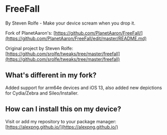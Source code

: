 # FreeFall
By Steven Rolfe - Make your device scream when you drop it.

Fork of PlanetAaron's:
[https://github.com/PlanetAaron/FreeFall/](https://github.com/PlanetAaron/FreeFall/edit/master/README.md)

Original project by Steven Rolfe:
[https://github.com/srolfe/tweaks/tree/master/freefall](https://github.com/srolfe/tweaks/tree/master/freefall)

## What's different in my fork?
Added support for arm64e devices and iOS 13, also added new depictions for Cydia/Zebra and Sileo/Installer.

## How can I install this on my device?
Visit or add my repository to your package manager:
[https://alexpng.github.io/](https://alexpng.github.io/)
